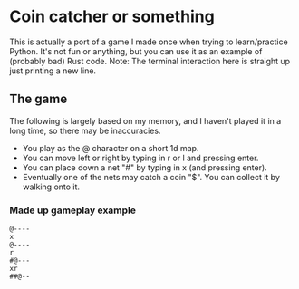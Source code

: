 # Coin catcher or something

This is actually a port of a game I made once when trying to learn/practice Python.
It's not fun or anything, but you can use it as an example of (probably bad) Rust code.
Note: The terminal interaction here is straight up just printing a new line.

## The game
The following is largely based on my memory, and I haven't played it in a long time, so there may be inaccuracies.

- You play as the @ character on a short 1d map.
- You can move left or right by typing in r or l and pressing enter.
- You can place down a net "#" by typing in x (and pressing enter).
- Eventually one of the nets may catch a coin "$". You can collect it by walking onto it.

### Made up gameplay example

```
@----
x
@----
r
#@---
xr
##@--
